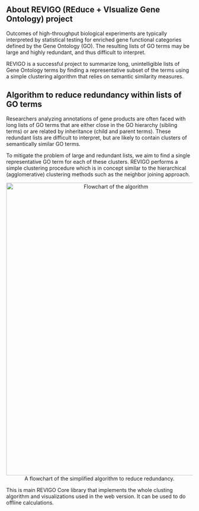 ﻿## About REVIGO (REduce + VIsualize Gene Ontology) project
<p>Outcomes of high-throughput biological experiments are typically interpreted by statistical testing
for enriched gene functional categories defined by the Gene Ontology (GO). The resulting lists of GO terms 
may be large and highly redundant, and thus difficult to interpret.<p>
<p>REVIGO is a successful project to summarize long, unintelligible lists of Gene Ontology terms by finding a representative subset 
of the terms using a simple clustering algorithm that relies on semantic similarity measures.</p>

## Algorithm to reduce redundancy within lists of GO terms
<p>Researchers analyzing annotations of gene products are often faced with long lists of GO terms 
that are either close in the GO hierarchy (sibling terms) or are related by inheritance (child and parent terms). 
These redundant lists are difficult to interpret, but are likely to contain clusters of semantically similar GO terms.</p>
<p>To mitigate the problem of large and redundant lists, we aim to find a single representative GO term for each of these clusters. 
REVIGO performs a simple clustering procedure which is in concept similar to the hierarchical (agglomerative) clustering methods 
such as the neighbor joining approach.<p>

<p style="text-align:center;"><img src="http://revigo.irb.hr/Images/Flowchart.tiff" alt="Flowchart of the algorithm" style="width:577px; height:789px;"/><br/>
A flowchart of the simplified algorithm to reduce redundancy.</p>

<p>This is main REVIGO Core library that implements the whole clusting algorithm and visualizations used in the web version.
It can be used to do offline calculations.</p>
